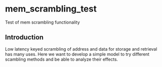 # mem_scrambling_test

Test of mem scrambling functionality

## Introduction
Low latency keyed scrambling of address and data for storage and retrieval has many uses. Here we want to develop a simple model to try different scambling methods and be able to analyze their effects.
